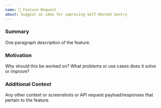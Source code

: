 ```yaml
---
name: 🧠 Feature Request
about: Suggest an idea for improving Self-Hosted Sentry
---
```


### Summary

One paragraph description of the feature.

### Motivation

Why should this be worked on? What problems or use cases does it solve or
improve?

### Additional Context

Any other context or screenshots or API request payload/responses that
pertain to the feature.
